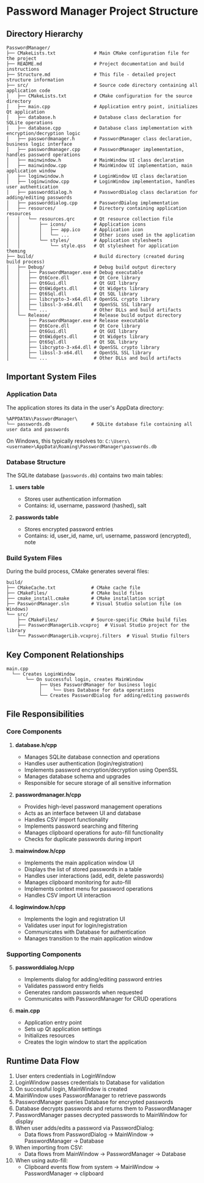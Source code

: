 # Password Manager Project Structure

## Directory Hierarchy

```
PasswordManager/
├── CMakeLists.txt              # Main CMake configuration file for the project
├── README.md                   # Project documentation and build instructions
├── Structure.md                # This file - detailed project structure information
├── src/                        # Source code directory containing all application code
│   ├── CMakeLists.txt          # CMake configuration for the source directory
│   ├── main.cpp                # Application entry point, initializes Qt application
│   ├── database.h              # Database class declaration for SQLite operations
│   ├── database.cpp            # Database class implementation with encryption/decryption logic
│   ├── passwordmanager.h       # PasswordManager class declaration, business logic interface
│   ├── passwordmanager.cpp     # PasswordManager implementation, handles password operations
│   ├── mainwindow.h            # MainWindow UI class declaration
│   ├── mainwindow.cpp          # MainWindow UI implementation, main application window
│   ├── loginwindow.h           # LoginWindow UI class declaration
│   ├── loginwindow.cpp         # LoginWindow implementation, handles user authentication
│   ├── passworddialog.h        # PasswordDialog class declaration for adding/editing passwords
│   ├── passworddialog.cpp      # PasswordDialog implementation
│   ├── resources/              # Directory containing application resources
│   │   └── resources.qrc       # Qt resource collection file
│   │       ├── icons/          # Application icons
│   │       │   ├── app.ico     # Application icon
│   │       │   └── ...         # Other icons used in the application
│   │       └── styles/         # Application stylesheets
│   │           └── style.qss   # Qt stylesheet for application theming
├── build/                      # Build directory (created during build process)
│   ├── Debug/                  # Debug build output directory
│   │   ├── PasswordManager.exe # Debug executable
│   │   ├── Qt6Core.dll         # Qt Core library
│   │   ├── Qt6Gui.dll          # Qt GUI library
│   │   ├── Qt6Widgets.dll      # Qt Widgets library
│   │   ├── Qt6Sql.dll          # Qt SQL library
│   │   ├── libcrypto-3-x64.dll # OpenSSL crypto library
│   │   ├── libssl-3-x64.dll    # OpenSSL SSL library
│   │   └── ...                 # Other DLLs and build artifacts
│   └── Release/                # Release build output directory
│       ├── PasswordManager.exe # Release executable
│       ├── Qt6Core.dll         # Qt Core library
│       ├── Qt6Gui.dll          # Qt GUI library
│       ├── Qt6Widgets.dll      # Qt Widgets library
│       ├── Qt6Sql.dll          # Qt SQL library
│       ├── libcrypto-3-x64.dll # OpenSSL crypto library
│       ├── libssl-3-x64.dll    # OpenSSL SSL library
│       └── ...                 # Other DLLs and build artifacts
```

## Important System Files

### Application Data

The application stores its data in the user's AppData directory:

```
%APPDATA%\PasswordManager\
└── passwords.db               # SQLite database file containing all user data and passwords
```

On Windows, this typically resolves to:
`C:\Users\<username>\AppData\Roaming\PasswordManager\passwords.db`

### Database Structure

The SQLite database (`passwords.db`) contains two main tables:

1. **users table**
   - Stores user authentication information
   - Contains: id, username, password (hashed), salt

2. **passwords table**
   - Stores encrypted password entries
   - Contains: id, user_id, name, url, username, password (encrypted), note

### Build System Files

During the build process, CMake generates several files:

```
build/
├── CMakeCache.txt             # CMake cache file
├── CMakeFiles/                # CMake build files
├── cmake_install.cmake        # CMake installation script
├── PasswordManager.sln        # Visual Studio solution file (on Windows)
└── src/
    ├── CMakeFiles/            # Source-specific CMake build files
    ├── PasswordManagerLib.vcxproj  # Visual Studio project for the library
    └── PasswordManagerLib.vcxproj.filters  # Visual Studio filters
```

## Key Component Relationships

```
main.cpp
  └── Creates LoginWindow
       └── On successful login, creates MainWindow
            ├── Uses PasswordManager for business logic
            │    └── Uses Database for data operations
            └── Creates PasswordDialog for adding/editing passwords
```

## File Responsibilities

### Core Components

1. **database.h/cpp**
   - Manages SQLite database connection and operations
   - Handles user authentication (login/registration)
   - Implements password encryption/decryption using OpenSSL
   - Manages database schema and upgrades
   - Responsible for secure storage of all sensitive information

2. **passwordmanager.h/cpp**
   - Provides high-level password management operations
   - Acts as an interface between UI and database
   - Handles CSV import functionality
   - Implements password searching and filtering
   - Manages clipboard operations for auto-fill functionality
   - Checks for duplicate passwords during import

3. **mainwindow.h/cpp**
   - Implements the main application window UI
   - Displays the list of stored passwords in a table
   - Handles user interactions (add, edit, delete passwords)
   - Manages clipboard monitoring for auto-fill
   - Implements context menu for password operations
   - Handles CSV import UI interaction

4. **loginwindow.h/cpp**
   - Implements the login and registration UI
   - Validates user input for login/registration
   - Communicates with Database for authentication
   - Manages transition to the main application window

### Supporting Components

5. **passworddialog.h/cpp**
   - Implements dialog for adding/editing password entries
   - Validates password entry fields
   - Generates random passwords when requested
   - Communicates with PasswordManager for CRUD operations

6. **main.cpp**
   - Application entry point
   - Sets up Qt application settings
   - Initializes resources
   - Creates the login window to start the application

## Runtime Data Flow

1. User enters credentials in LoginWindow
2. LoginWindow passes credentials to Database for validation
3. On successful login, MainWindow is created
4. MainWindow uses PasswordManager to retrieve passwords
5. PasswordManager queries Database for encrypted passwords
6. Database decrypts passwords and returns them to PasswordManager
7. PasswordManager passes decrypted passwords to MainWindow for display
8. When user adds/edits a password via PasswordDialog:
   - Data flows from PasswordDialog → MainWindow → PasswordManager → Database
9. When importing from CSV:
   - Data flows from MainWindow → PasswordManager → Database
10. When using auto-fill:
    - Clipboard events flow from system → MainWindow → PasswordManager → clipboard 